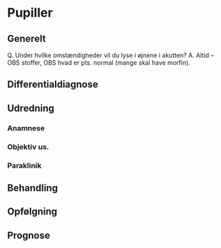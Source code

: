 # Pupiller
## Generelt
Q. Under hvilke omstændigheder vil du lyse i øjnene i akutten?
A. Altid – OBS stoffer, OBS hvad er pts. normal (mange skal have morfin).

## Differentialdiagnose


## Udredning
### Anamnese

### Objektiv us.

### Paraklinik

## Behandling


## Opfølgning


## Prognose


<!-- #anki/deck/Medicine #anki/tag/med/Acute care# -->

<!-- {BearID:8A195218-F442-4355-9D14-7C487770D912-5701-000008E586B933A2} -->
